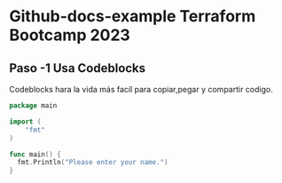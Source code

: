 # Github-docs-example Terraform Bootcamp 2023 

## Paso -1 Usa Codeblocks 

Codeblocks hara la vida más facíl  para copiar,pegar y compartir codigo.

```go
package main

import (
	"fmt"
)

func main() {
  fmt.Println("Please enter your name.")
}
```

